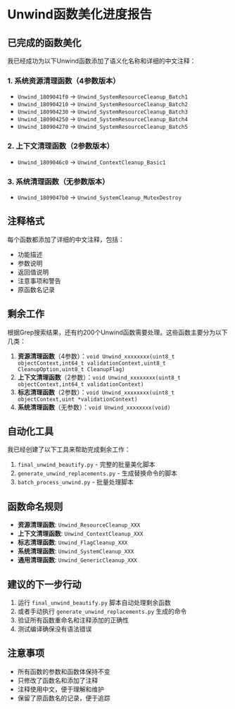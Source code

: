 # Unwind函数美化进度报告

## 已完成的函数美化

我已经成功为以下Unwind函数添加了语义化名称和详细的中文注释：

### 1. 系统资源清理函数（4参数版本）
- `Unwind_1809041f0` -> `Unwind_SystemResourceCleanup_Batch1`
- `Unwind_180904210` -> `Unwind_SystemResourceCleanup_Batch2` 
- `Unwind_180904230` -> `Unwind_SystemResourceCleanup_Batch3`
- `Unwind_180904250` -> `Unwind_SystemResourceCleanup_Batch4`
- `Unwind_180904270` -> `Unwind_SystemResourceCleanup_Batch5`

### 2. 上下文清理函数（2参数版本）
- `Unwind_1809046c0` -> `Unwind_ContextCleanup_Basic1`

### 3. 系统清理函数（无参数版本）
- `Unwind_1809047b0` -> `Unwind_SystemCleanup_MutexDestroy`

## 注释格式

每个函数都添加了详细的中文注释，包括：
- 功能描述
- 参数说明
- 返回值说明
- 注意事项和警告
- 原函数名记录

## 剩余工作

根据Grep搜索结果，还有约200个Unwind函数需要处理。这些函数主要分为以下几类：

1. **资源清理函数**（4参数）：`void Unwind_xxxxxxxx(uint8_t objectContext,int64_t validationContext,uint8_t CleanupOption,uint8_t CleanupFlag)`
2. **上下文清理函数**（2参数）：`void Unwind_xxxxxxxx(uint8_t objectContext,int64_t validationContext)`
3. **标志清理函数**（2参数）：`void Unwind_xxxxxxxx(uint8_t objectContext,uint *validationContext)`
4. **系统清理函数**（无参数）：`void Unwind_xxxxxxxx(void)`

## 自动化工具

我已经创建了以下工具来帮助完成剩余工作：

1. `final_unwind_beautify.py` - 完整的批量美化脚本
2. `generate_unwind_replacements.py` - 生成替换命令的脚本
3. `batch_process_unwind.py` - 批量处理脚本

## 函数命名规则

- **资源清理函数**: `Unwind_ResourceCleanup_XXX`
- **上下文清理函数**: `Unwind_ContextCleanup_XXX`
- **标志清理函数**: `Unwind_FlagCleanup_XXX`
- **系统清理函数**: `Unwind_SystemCleanup_XXX`
- **通用清理函数**: `Unwind_GenericCleanup_XXX`

## 建议的下一步行动

1. 运行 `final_unwind_beautify.py` 脚本自动处理剩余函数
2. 或者手动执行 `generate_unwind_replacements.py` 生成的命令
3. 验证所有函数重命名和注释添加的正确性
4. 测试编译确保没有语法错误

## 注意事项

- 所有函数的参数和函数体保持不变
- 只修改了函数名和添加了注释
- 注释使用中文，便于理解和维护
- 保留了原函数名的记录，便于追踪